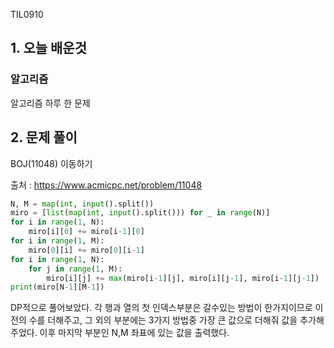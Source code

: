 TIL0910

## 1. 오늘 배운것

### 알고리즘



알고리즘 하루 한 문제

## 2. 문제 풀이

BOJ(11048) 이동하기



출처 : https://www.acmicpc.net/problem/11048

``````python
N, M = map(int, input().split())
miro = [list(map(int, input().split())) for _ in range(N)]
for i in range(1, N):
    miro[i][0] += miro[i-1][0]
for i in range(1, M):
    miro[0][i] += miro[0][i-1]
for i in range(1, N):
    for j in range(1, M):
        miro[i][j] += max(miro[i-1][j], miro[i][j-1], miro[i-1][j-1])
print(miro[N-1][M-1])
``````

DP적으로 풀어보았다. 각 행과 열의 첫 인덱스부분은 갈수있는 방법이 한가지이므로 이전의 수를 더해주고, 그 외의 부분에는 3가지 방법중 가장 큰 값으로 더해줘 값을 추가해주었다. 이후 마지막 부분인 N,M 좌표에 있는 값을 출력했다.

